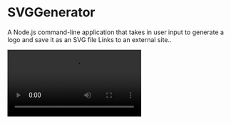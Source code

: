 # SVGGenerator
A Node.js command-line application that takes in user input to generate a logo and save it as an SVG file Links to an external site..

<video controls src="lib/media/23.06.2024_21.34.17_REC.mp4" title="Title"></video>
